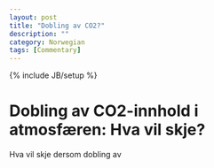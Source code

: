 ```yaml
---
layout: post
title: "Dobling av CO2?"
description: ""
category: Norwegian
tags: [Commentary]
---
```

{% include JB/setup %}

# Dobling av CO2-innhold i atmosfæren: Hva vil skje?

Hva vil skje dersom dobling av 

